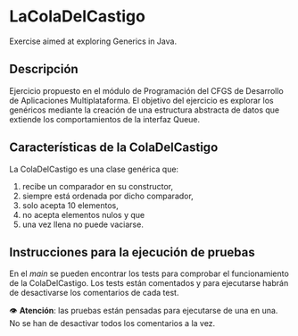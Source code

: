 # LaColaDelCastigo
Exercise aimed at exploring Generics in Java.

## Descripción
Ejercicio propuesto en el módulo de Programación del CFGS de Desarrollo de Aplicaciones Multiplataforma. El objetivo del ejercicio es explorar los genéricos mediante la creación de una estructura abstracta de datos que extiende los comportamientos de la interfaz Queue.

## Características de la ColaDelCastigo
La ColaDelCastigo es una clase genérica que:
1. recibe un comparador en su constructor,
2. siempre está ordenada por dicho comparador,
3. solo acepta 10 elementos,
4. no acepta elementos nulos y que
5. una vez llena no puede vaciarse.

## Instrucciones para la ejecución de pruebas
En el _main_ se pueden encontrar los tests para comprobar el funcionamiento de la ColaDelCastigo.
Los tests están comentados y para ejecutarse habrán de desactivarse los comentarios de cada test.

👁 **Atención**: las pruebas están pensadas para ejecutarse de una en una.
No se han de desactivar todos los comentarios a la vez.
